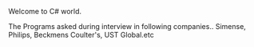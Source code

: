 Welcome to C# world.

The Programs asked during interview in following companies.. Simense, Philips, Beckmens Coulter's, UST Global.etc

